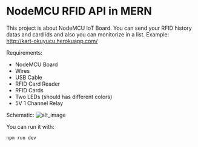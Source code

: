 # NodeMCU RFID API in MERN
This project is about NodeMCU IoT Board. You can send your RFID history datas and card ids and also you can monitorize in a list.
Example: http://kart-okuyucu.herokuapp.com/

Requirements:
- NodeMCU Board
- Wires
- USB Cable
- RFID Card Reader
- RFID Cards
- Two LEDs (should has different colors)
- 5V 1 Channel Relay

Schematic:
![alt_image](https://i.imgur.com/SxzSSjf.png)

You can run it with:
```
npm run dev
```
